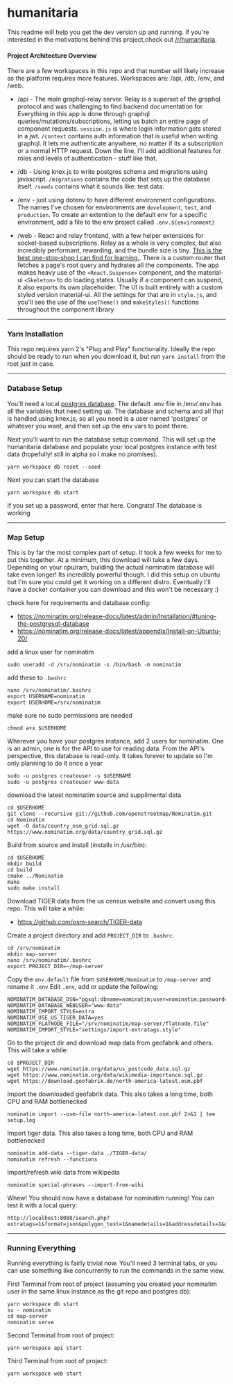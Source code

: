 # humanitaria

This readme will help you get the dev version up and running. If you're interested in the 
motivations behind this project,check out [/r/humanitaria](https://www.reddit.com/r/humanitaria).

#### Project Architecture Overview
There are a few workspaces in this repo and that number will likely increase as the platform 
requires more features. Workspaces are: /api, /db, /env, and /web.
* /api - The main graphql-relay server. Relay is a superset of the 
graphql protocol and was challenging to find backend documentation for. Everything in this app is
done through graphql queries/mutations/subscriptions, letting us batch an entire page of component 
requests. `session.js` is where login information gets stored in a jwt. `/context` contains auth
information that is useful when writing graphql. It lets me authenticate anywhere, no matter if its
a subscription or a normal HTTP request. Down the line, I'll add additional features for roles and
levels of authentication - stuff like that.

* /db - Using knex.js to write postgres schema and migrations using javascript. `/migrations` 
contains the code that sets up the database itself. `/seeds` contains what it sounds like: test
data.

* /env - just using dotenv to have different environment configurations. The names I've chosen for 
environments are `development`, `test`, and `production`. To create an extention to the default
env for a specific environment, add a file to the env project called `.env.${environment}`

* /web - React and relay frontend, with a few helper extensions for socket-based subscriptions.
Relay as a whole is very complex, but also incredibly performant, rewarding, and the bundle size is 
tiny. [This is the best one-stop-shop I can find for learning.](https://mrtnzlml.com/docs/relay). 
There is a custom router that fetches a page's root query and hydrates all the components. The app
makes heavy use of the `<React.Suspense>` component, and the material-ui `<Skeleton>` to do loading
states. Usually if a component can suspend, it also exports its own placeholder. The UI is built 
entirely with a custom styled version material-ui. All the settings for that are in `style.js`, and
you'll see the use of the `useTheme()` and `makeStyles()` functions throughout the component library
_____

### Yarn Installation
This repo requires yarn 2's "Plug and Play" functionality. Ideally the repo should be ready to run 
when you download it, but run `yarn install` from the root just in case.
_____
### Database Setup
You'll need a local [postgres database](https://www.google.com/search?q=how+to+set+up+postgresql). 
The default .env file in /env/.env has all the variables that need setting up. The database and 
schema and all that is handled using knex.js, so all you need is a user named 'postgres' or whatever 
you want, and then set up the env vars to point there.

Next you'll want to run the database setup command. This will set up the humanitaria database and 
populate your local postgres instance with test data (hopefully! still in alpha so I make no 
promises).
```
yarn workspace db reset --seed
```
Next you can start the database
```
yarn workspace db start
```
If you set up a password, enter that here. Congrats! The database is working
_____
### Map Setup
This is by far the most complex part of setup. It took a few weeks for me to put this together. At 
a minimum, this download will take a few days. Depending on your cpu/ram, building the actual 
nominatim database will take even longer! Its incredibly powerful though. I did this setup on 
ubuntu but I'm sure you could get it working on a different distro. Eventually I'll have a docker 
container you can download and this won't be necessary :)

check here for requirements and database config: 
* https://nominatim.org/release-docs/latest/admin/Installation/#tuning-the-postgresql-database
* https://nominatim.org/release-docs/latest/appendix/Install-on-Ubuntu-20/

add a linux user for nominatim
```
sudo useradd -d /srv/nominatim -s /bin/bash -m nominatim
```

add these to `.bashrc`
```
nano /srv/nominatim/.bashrc
export USERNAME=nominatim
export USERHOME=/srv/nominatim
```

make sure no sudo permissions are needed
```
chmod a+x $USERHOME
```

Wherever you have your postgres instance, add 2 users for nominatim. One is an admin, one is for 
the API to use for reading data. From the API's perspective, this database is read-only. It 
takes forever to update so I'm only planning to do it once a year
```
sudo -u postgres createuser -s $USERNAME
sudo -u postgres createuser www-data
```
download the latest nominatim source and supplimental data
```
cd $USERHOME
git clone --recursive git://github.com/openstreetmap/Nominatim.git
cd Nominatim
wget -O data/country_osm_grid.sql.gz https://www.nominatim.org/data/country_grid.sql.gz
```
Build from source and install (installs in /usr/bin):
```
cd $USERHOME
mkdir build
cd build
cmake ../Nominatim 
make
sudo make install
```
Download TIGER data from the us census website and convert using this repo. This will take a while:
* https://github.com/osm-search/TIGER-data

Create a project directory and add `PROJECT_DIR` to `.bashrc`:
```
cd /srv/nominatim
mkdir map-server
nano /srv/nominatim/.bashrc
export PROJECT_DIR=~/map-server
```
Copy the `env.default` file from `$USERHOME/Nominatim` to `/map-server` and rename it `.env`
Edit `.env`, add or update the following:
```
NOMINATIM_DATABASE_DSN="pgsql:dbname=nominatim;user=nominatim;password=PASSWORD"
NOMINATIM_DATABASE_WEBUSER="www-data"
NOMINATIM_IMPORT_STYLE=extra
NOMINATIM_USE_US_TIGER_DATA=yes
NOMINATIM_FLATNODE_FILE="/srv/nominatim/map-server/flatnode.file"
NOMINATIM_IMPORT_STYLE="settings/import-extratags.style"
```
Go to the project dir and download map data from geofabrik and others. This will take a while:
```
cd $PROJECT_DIR
wget https://www.nominatim.org/data/us_postcode_data.sql.gz
wget https://www.nominatim.org/data/wikimedia-importance.sql.gz
wget https://download.geofabrik.de/north-america-latest.osm.pbf
```
Import the downloaded geofabrik data. This also takes a long time, both CPU and RAM bottlenecked
```
nominatim import --osm-file north-america-latest.osm.pbf 2>&1 | tee setup.log
```
Import tiger data. This also takes a long time, both CPU and RAM bottlenecked
```
nominatim add-data --tiger-data ./TIGER-data/
nominatim refresh --functions
```
Import/refresh wiki data from wikipedia
```
nominatim special-phrases --import-from-wiki
```
Whew! You should now have a database for nominatim running! You can test it with a local query:
```
http://localhost:8088/search.php?extratags=1&format=json&polygon_text=1&namedetails=1&addressdetails=1&q=Main%20Street
```
_____
### Running Everything
Running everything is fairly trivial now. You'll need 3 terminal tabs, or you can use something like
concurrently to run the commands in the same view.

First Terminal from root of project (assuming you created your nominatim user in the same linux instance as the git repo
and postgres db):
```
yarn workspace db start
su - nominatim
cd map-server
nominatim serve
```
Second Terminal from root of project:
```
yarn workspace api start
```
Third Terminal from root of project:
```
yarn workspace web start
```
